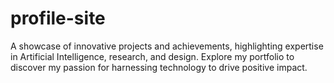 # profile-site
A showcase of innovative projects and achievements, highlighting expertise in Artificial Intelligence, research, and design. Explore my portfolio to discover my passion for harnessing technology to drive positive impact.
